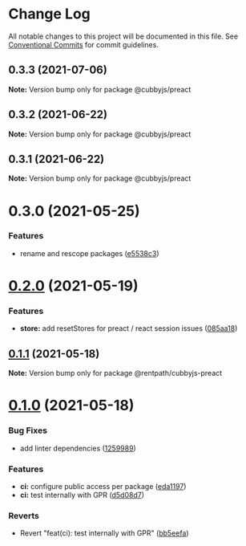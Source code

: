 # Change Log

All notable changes to this project will be documented in this file.
See [Conventional Commits](https://conventionalcommits.org) for commit guidelines.

## 0.3.3 (2021-07-06)

**Note:** Version bump only for package @cubbyjs/preact





## 0.3.2 (2021-06-22)

**Note:** Version bump only for package @cubbyjs/preact





## 0.3.1 (2021-06-22)

**Note:** Version bump only for package @cubbyjs/preact





# 0.3.0 (2021-05-25)


### Features

* rename and rescope packages ([e5538c3](https://github.com/rentpath/cubby/commit/e5538c399324cac65c2a5c1d798de6f93271c571))





# [0.2.0](https://github.com/rentpath/cubbyjs/compare/@rentpath/cubbyjs-preact@0.1.1...@rentpath/cubbyjs-preact@0.2.0) (2021-05-19)


### Features

* **store:** add resetStores for preact / react session issues ([085aa18](https://github.com/rentpath/cubbyjs/commit/085aa180a6641f1bb7b3b2a8f21bfb8bdede2d75))





## [0.1.1](https://github.com/rentpath/cubbyjs/compare/@rentpath/cubbyjs-preact@0.1.0...@rentpath/cubbyjs-preact@0.1.1) (2021-05-18)

**Note:** Version bump only for package @rentpath/cubbyjs-preact





# [0.1.0](https://github.com/rentpath/cubbyjs/compare/@rentpath/cubbyjs-preact@0.0.0...@rentpath/cubbyjs-preact@0.1.0) (2021-05-18)


### Bug Fixes

* add linter dependencies ([1259989](https://github.com/rentpath/cubbyjs/commit/1259989f926c5a7358e538d60dbd50de289edc8b))


### Features

* **ci:** configure public access per package ([eda1197](https://github.com/rentpath/cubbyjs/commit/eda119712d895ec46e1e4cc97e4ae47d5d952e91))
* **ci:** test internally with GPR ([d5d08d7](https://github.com/rentpath/cubbyjs/commit/d5d08d7383c55bcd54df88c75492cacd17752d71))


### Reverts

* Revert "feat(ci): test internally with GPR" ([bb5eefa](https://github.com/rentpath/cubbyjs/commit/bb5eefa6b4a21c3d1f11a437d64ebcbabce845fc))
